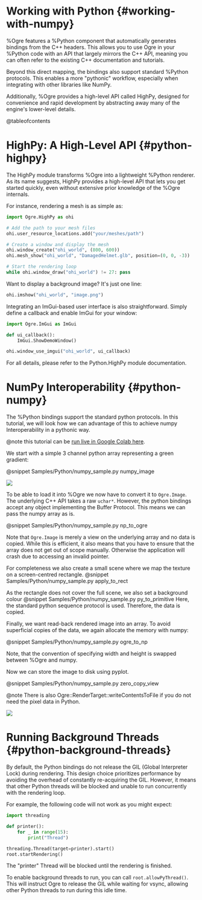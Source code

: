 # Working with Python {#working-with-numpy}

%Ogre features a %Python component that automatically generates bindings from the C++ headers. This allows you to use Ogre in your %Python code with an API that largely mirrors the C++ API, meaning you can often refer to the existing C++ documentation and tutorials.

Beyond this direct mapping, the bindings also support standard %Python protocols. This enables a more "pythonic" workflow, especially when integrating with other libraries like NumPy.

Additionally, %Ogre provides a high-level API called HighPy, designed for convenience and rapid development by abstracting away many of the engine's lower-level details.

@tableofcontents

# HighPy: A High-Level API {#python-highpy}

The HighPy module transforms %Ogre into a lightweight %Python renderer. As its name suggests, HighPy provides a high-level API that lets you get started quickly, even without extensive prior knowledge of the %Ogre internals.

For instance, rendering a mesh is as simple as:
```py
import Ogre.HighPy as ohi

# Add the path to your mesh files
ohi.user_resource_locations.add("your/meshes/path")

# Create a window and display the mesh
ohi.window_create("ohi_world", (800, 600))
ohi.mesh_show("ohi_world", "DamagedHelmet.glb", position=(0, 0, -3))

# Start the rendering loop
while ohi.window_draw("ohi_world") != 27: pass
```

Want to display a background image? It's just one line:
```py
ohi.imshow("ohi_world", "image.png")
```

Integrating an ImGui-based user interface is also straightforward. Simply define a callback and enable ImGui for your window:

```py
import Ogre.ImGui as ImGui

def ui_callback():
    ImGui.ShowDemoWindow()

ohi.window_use_imgui("ohi_world", ui_callback)
```

For all details, please refer to the Python.HighPy module documentation.

# NumPy Interoperability {#python-numpy}

The %Python bindings support the standard python protocols.
In this tutorial, we will look how we can advantage of this to achieve numpy Interoperability in a pythonic way.

@note this tutorial can be [run live in Google Colab here](https://colab.research.google.com/github/OGRECave/ogre/blob/master/Samples/Python/numpy_sample.ipynb).

We start with a simple 3 channel python array representing a green gradient:

@snippet Samples/Python/numpy_sample.py numpy_image

![](numpy_arr.png)

To be able to load it into %Ogre we now have to convert it to `Ogre.Image`.
The underlying C++ API takes a raw `uchar*`. However, the python bindings accept any object
implementing the Buffer Protocol. This means we can pass the numpy array as is.

@snippet Samples/Python/numpy_sample.py np_to_ogre

Note that `Ogre.Image` is merely a view on the underlying array and no data is copied.
While this is efficient, it also means that you have to ensure that the array does not get out of scope manually.
Otherwise the application will crash due to accessing an invalid pointer.

For completeness we also create a small scene where we map the texture on a screen-centred rectangle.
@snippet Samples/Python/numpy_sample.py apply_to_rect

As the rectangle does not cover the full scene, we also set a background colour
@snippet Samples/Python/numpy_sample.py py_to_primitive
Here, the standard python sequence protocol is used. Therefore, the data is copied.

Finally, we want read-back rendered image into an array. To avoid superficial copies of the data, we again allocate the memory with numpy:

@snippet Samples/Python/numpy_sample.py ogre_to_np

Note, that the convention of specifying width and height is swapped between %Ogre and numpy.

Now we can store the image to disk using pyplot.

@snippet Samples/Python/numpy_sample.py zero_copy_view

@note There is also Ogre::RenderTarget::writeContentsToFile if you do not need the pixel data in Python.

![](numpy_final.png)

# Running Background Threads {#python-background-threads}

By default, the Python bindings do not release the GIL (Global Interpreter Lock) during rendering.
This design choice prioritizes performance by avoiding the overhead of constantly re-acquiring the GIL. However, it means that other Python threads will be blocked and unable to run concurrently with the rendering loop.

For example, the following code will not work as you might expect:

```py
import threading

def printer():
    for _ in range(15):
        print("Thread")

threading.Thread(target=printer).start()
root.startRendering()
```

The "printer" Thread will be blocked until the rendering is finished.

To enable background threads to run, you can call `root.allowPyThread()`. This will instruct Ogre to release the GIL while waiting for vsync, allowing other Python threads to run during this idle time.